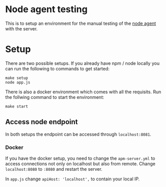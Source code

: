 # Node agent testing

This is to setup an environment for the manual testing of the [node agent](https://github.com/elastic/apm-agent-nodejs) with the server.


# Setup

There are two possible setups. If you already have npm / node locally you can run the following to commands to get started:

```
make setup
node app.js
```

There is also a docker environment which comes with all the requisits. Run the follwing command to start the environment:

```
make start
```

## Access node endpoint

In both setups the endpoint can be accessed through `localhost:8081`.


### Docker

If you have the docker setup, you need to change the `apm-server.yml` to access connections not only on localhost but also from remote. Change `localhost:8080` to `:8080` and restart the server.

In `app.js` change `apiHost: 'localhost',` to contain your local IP.
